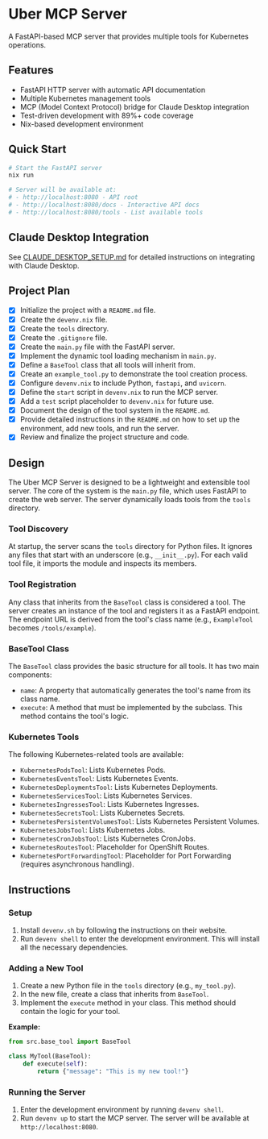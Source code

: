 # Uber MCP Server

A FastAPI-based MCP server that provides multiple tools for Kubernetes operations.

## Features

- FastAPI HTTP server with automatic API documentation
- Multiple Kubernetes management tools
- MCP (Model Context Protocol) bridge for Claude Desktop integration
- Test-driven development with 89%+ code coverage
- Nix-based development environment

## Quick Start

```bash
# Start the FastAPI server
nix run

# Server will be available at:
# - http://localhost:8080 - API root
# - http://localhost:8080/docs - Interactive API docs
# - http://localhost:8080/tools - List available tools
```

## Claude Desktop Integration

See [CLAUDE_DESKTOP_SETUP.md](CLAUDE_DESKTOP_SETUP.md) for detailed instructions on integrating with Claude Desktop.

## Project Plan

- [x] Initialize the project with a `README.md` file.
- [x] Create the `devenv.nix` file.
- [x] Create the `tools` directory.
- [x] Create the `.gitignore` file.
- [x] Create the `main.py` file with the FastAPI server.
- [x] Implement the dynamic tool loading mechanism in `main.py`.
- [x] Define a `BaseTool` class that all tools will inherit from.
- [x] Create an `example_tool.py` to demonstrate the tool creation process.
- [x] Configure `devenv.nix` to include Python, `fastapi`, and `uvicorn`.
- [x] Define the `start` script in `devenv.nix` to run the MCP server.
- [x] Add a `test` script placeholder to `devenv.nix` for future use.
- [x] Document the design of the tool system in the `README.md`.
- [x] Provide detailed instructions in the `README.md` on how to set up the environment, add new tools, and run the server.
- [x] Review and finalize the project structure and code.

## Design

The Uber MCP Server is designed to be a lightweight and extensible tool server. The core of the system is the `main.py` file, which uses FastAPI to create the web server. The server dynamically loads tools from the `tools` directory.

### Tool Discovery

At startup, the server scans the `tools` directory for Python files. It ignores any files that start with an underscore (e.g., `__init__.py`). For each valid tool file, it imports the module and inspects its members.

### Tool Registration

Any class that inherits from the `BaseTool` class is considered a tool. The server creates an instance of the tool and registers it as a FastAPI endpoint. The endpoint URL is derived from the tool's class name (e.g., `ExampleTool` becomes `/tools/example`).

### BaseTool Class

The `BaseTool` class provides the basic structure for all tools. It has two main components:

- `name`: A property that automatically generates the tool's name from its class name.
- `execute`: A method that must be implemented by the subclass. This method contains the tool's logic.

### Kubernetes Tools

The following Kubernetes-related tools are available:

- `KubernetesPodsTool`: Lists Kubernetes Pods.
- `KubernetesEventsTool`: Lists Kubernetes Events.
- `KubernetesDeploymentsTool`: Lists Kubernetes Deployments.
- `KubernetesServicesTool`: Lists Kubernetes Services.
- `KubernetesIngressesTool`: Lists Kubernetes Ingresses.
- `KubernetesSecretsTool`: Lists Kubernetes Secrets.
- `KubernetesPersistentVolumesTool`: Lists Kubernetes Persistent Volumes.
- `KubernetesJobsTool`: Lists Kubernetes Jobs.
- `KubernetesCronJobsTool`: Lists Kubernetes CronJobs.
- `KubernetesRoutesTool`: Placeholder for OpenShift Routes.
- `KubernetesPortForwardingTool`: Placeholder for Port Forwarding (requires asynchronous handling).

## Instructions

### Setup

1.  Install `devenv.sh` by following the instructions on their website.
2.  Run `devenv shell` to enter the development environment. This will install all the necessary dependencies.

### Adding a New Tool

1.  Create a new Python file in the `tools` directory (e.g., `my_tool.py`).
2.  In the new file, create a class that inherits from `BaseTool`.
3.  Implement the `execute` method in your class. This method should contain the logic for your tool.

**Example:**

```python
from src.base_tool import BaseTool

class MyTool(BaseTool):
    def execute(self):
        return {"message": "This is my new tool!"}
```

### Running the Server

1.  Enter the development environment by running `devenv shell`.
2.  Run `devenv up` to start the MCP server. The server will be available at `http://localhost:8080`.

